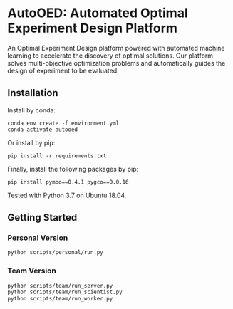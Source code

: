 # AutoOED: Automated Optimal Experiment Design Platform

An Optimal Experiment Design platform powered with automated machine learning to accelerate the discovery of optimal solutions. Our platform solves multi-objective optimization problems and automatically guides the design of experiment to be evaluated.

## Installation

Install by conda:

```
conda env create -f environment.yml
conda activate autooed
```

Or install by pip:

```
pip install -r requirements.txt
```

Finally, install the following packages by pip:

```
pip install pymoo==0.4.1 pygco==0.0.16
```

Tested with Python 3.7 on Ubuntu 18.04.

## Getting Started

### Personal Version

```bash
python scripts/personal/run.py
```

### Team Version

```bash
python scripts/team/run_server.py
python scripts/team/run_scientist.py
python scripts/team/run_worker.py
```

